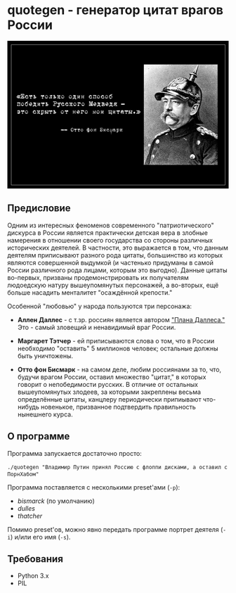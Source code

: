 # quotegen - генератор цитат врагов России

![screenshot](screenshot.png)


## Предисловие

Одним из интересных феноменов современного "патриотического" дискурса
в России является практически детская вера в злобные намерения в
отношении своего государства со стороны различных исторических
деятелей. В частности, это выражается в том, что данным деятелям
приписывают разного рода цитаты, большинство из которых являются
совершенной выдумкой (и частенько придуманы в самой России различного
рода лицами, которым это выгодно). Данные цитаты во-первых, призваны
продемонстрировать их получателям людоедскую натуру вышеупомянутых
персонажей, а во-вторых, ещё больше насадить менталитет "осаждённой
крепости."

Особенной "любовью" у народа пользуются три персонажа:

* **Аллен Даллес** - с т.зр. россиян является автором ["Плана
    Даллеса."](https://ru.wikipedia.org/wiki/%D0%9F%D0%BB%D0%B0%D0%BD_%D0%94%D0%B0%D0%BB%D0%BB%D0%B5%D1%81%D0%B0)
    Это - самый зловещий и ненавидимый враг России.

* **Маргарет Тэтчер** - ей приписываются слова о том, что в России
    необходимо "оставить" 5 миллионов человек; остальные должны быть
    уничтожены.

* **Отто фон Бисмарк** - на самом деле, любим россиянами за то, что,
    будучи врагом России, оставил множество "цитат," в которых говорит
    о непобедимости русских. В отличие от остальных вышеупомянутых
    злодеев, за которыми закреплены весьма определённые цитаты,
    канцлеру периодически припиывают что-нибудь новенькое, призванное
    подтвердить правильность нынешнего курса.


## О программе

Программа запускается достаточно просто:

    ./quotegen "Владимир Путин принял Россию с флоппи дисками, а оставил с ПорнХабом"


Программа поставляется с несколькими preset'ами (`-p`):

* _bismarck_ (по умолчанию)
* _dulles_
* _thatcher_

Помимо preset'ов, можно явно передать программе портрет деятеля (`-i`)
и/или его имя (`-s`).


## Требования

* Python 3.x
* PIL
